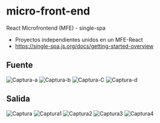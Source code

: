 # micro-front-end
React Microfrontend (MFE) - single-spa
 - Proyectos independientes unidos en un MFE-React 
 - https://single-spa.js.org/docs/getting-started-overview

## Fuente
![Captura-a](https://user-images.githubusercontent.com/7141537/158449929-b26d3c3f-0e5c-4d24-9809-c5989a7029d5.PNG)
![Captura-b](https://user-images.githubusercontent.com/7141537/158449931-260e5c2a-5b5c-4cdc-bb37-7f7458b6341d.PNG)
![Captura-C](https://user-images.githubusercontent.com/7141537/158449933-0619f93f-10bf-4308-bf59-6f903ff500fc.PNG)
![Captura-d](https://user-images.githubusercontent.com/7141537/158449936-38004f35-4559-4d7a-b191-8358490718ad.PNG)

## Salida
![Captura](https://user-images.githubusercontent.com/7141537/158449938-6156f72c-f71d-4872-9a67-c901ebd34322.PNG)
![Captura1](https://user-images.githubusercontent.com/7141537/158449939-c9e0ae2d-5250-4bd6-8f86-2f3b9187ddc5.PNG)
![Captura2](https://user-images.githubusercontent.com/7141537/158449942-6f5d9ef1-96b8-4016-94c7-72f7b676954b.PNG)
![Captura3](https://user-images.githubusercontent.com/7141537/158449944-f5283538-a160-4219-9632-95cd203aeb24.PNG)
![Captura4](https://user-images.githubusercontent.com/7141537/158449926-dcbf58db-989a-4cc5-9672-0a0f7afb5aca.PNG)
